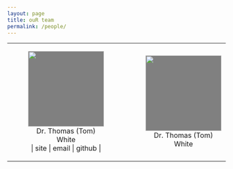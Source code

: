 ```yaml
---
layout: page
title: ouR team
permalink: /people/
---
```


<style>

div.item {
    vertical-align: top;
    display: inline-block;
    text-align: center;
}
img {
    width: 175;
    height: 175px;
    background-color: grey;
}
.caption {
    display: block;
}

</style>

<body>
<table width="100%" align="center">
    <tr> 
        <td align="center">
          <figure class="item">
            <img src="{{ site.baseurl }}/assets/tom_profile.jpg"/>
            <figcaption class="caption">Dr. Thomas (Tom) White</figcaption>
            <figcaption class="caption">| site | email | github |</figcaption>
          </figure>
        </td>
        <td align="center">
          <figure class="item">
            <img src="{{ site.baseurl }}/assets/tom_profile.jpg"/>
            <figcaption class="caption">Dr. Thomas (Tom) White</figcaption>
          </figure>
        </td>
         <td align="center">
          <figure class="item">
            <img src="{{ site.baseurl }}/assets/tom_profile.jpg"/>
            <figcaption class="caption">Dr. Thomas (Tom) White</figcaption>
          </figure>
        </td>
    </tr>
</table>
</body>



